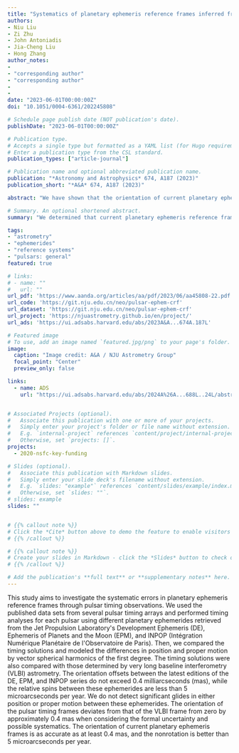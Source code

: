 ```yaml
---
title: "Systematics of planetary ephemeris reference frames inferred from pulsar timing astrometry"
authors:
- Niu Liu
- Zi Zhu
- John Antoniadis
- Jia-Cheng Liu
- Hong Zhang
author_notes:
- 
- "corresponding author"
- "corresponding author"
- 
- 
date: "2023-06-01T00:00:00Z"
doi: "10.1051/0004-6361/202245808"

# Schedule page publish date (NOT publication's date).
publishDate: "2023-06-01T00:00:00Z"

# Publication type.
# Accepts a single type but formatted as a YAML list (for Hugo requirements).
# Enter a publication type from the CSL standard.
publication_types: ["article-journal"]

# Publication name and optional abbreviated publication name.
publication: "*Astronomy and Astrophysics* 674, A187 (2023)"
publication_short: "*A&A* 674, A187 (2023)"

abstract: "We have shown that the orientation of current planetary ephemeris frames is as accurate as at least 0.4 mas, and the nonrotation is better than 5 microarcseconds per year."

# Summary. An optional shortened abstract.
summary: "We determined that current planetary ephemeris reference frames are aligned within 0.4 mas and non-rotating to better than 5 μas/yr."

tags:
- "astrometry" 
- "ephemerides" 
- "reference systems" 
- "pulsars: general"
featured: true

# links:
# - name: ""
#   url: ""
url_pdf: 'https://www.aanda.org/articles/aa/pdf/2023/06/aa45808-22.pdf'
url_code: 'https://git.nju.edu.cn/neo/pulsar-ephem-crf'
url_dataset: 'https://git.nju.edu.cn/neo/pulsar-ephem-crf'
url_project: 'https://njuastrometry.github.io/en/project/'
url_ads: 'https://ui.adsabs.harvard.edu/abs/2023A&A...674A.187L'

# Featured image
# To use, add an image named `featured.jpg/png` to your page's folder. 
image:
  caption: "Image credit: A&A / NJU Astrometry Group"
  focal_point: "Center"
  preview_only: false

links:
  - name: ADS
    url: "https://ui.adsabs.harvard.edu/abs/2024A%26A...688L..24L/abstract"


# Associated Projects (optional).
#   Associate this publication with one or more of your projects.
#   Simply enter your project's folder or file name without extension.
#   E.g. `internal-project` references `content/project/internal-project/index.md`.
#   Otherwise, set `projects: []`.
projects: 
  - 2020-nsfc-key-funding

# Slides (optional).
#   Associate this publication with Markdown slides.
#   Simply enter your slide deck's filename without extension.
#   E.g. `slides: "example"` references `content/slides/example/index.md`.
#   Otherwise, set `slides: ""`.
# slides: example
slides: ""


# {{% callout note %}}
# Click the *Cite* button above to demo the feature to enable visitors to import publication metadata into their reference management software.
# {{% /callout %}}

# {{% callout note %}}
# Create your slides in Markdown - click the *Slides* button to check out the example.
# {{% /callout %}}

# Add the publication's **full text** or **supplementary notes** here. You can use rich formatting such as including [code, math, and images](https://docs.hugoblox.com/content/writing-markdown-latex/).
---
```


This study aims to investigate the systematic errors in planetary ephemeris reference frames through pulsar timing observations. We used the published data sets from several pulsar timing arrays and performed timing analyses for each pulsar using different planetary ephemerides retrieved from the Jet Propulsion Laboratory's Development Ephemeris (DE), Ephemeris of Planets and the Moon (EPM), and INPOP (Intégration Numérique Planétaire de l'Observatoire de Paris). Then, we compared the timing solutions and modeled the differences in position and proper motion by vector spherical harmonics of the first degree. The timing solutions were also compared with those determined by very long baseline interferometry (VLBI) astrometry. The orientation offsets between the latest editions of the DE, EPM, and INPOP series do not exceed 0.4 milliarcseconds (mas), while the relative spins between these ephemerides are less than 5 microarcseconds per year. We do not detect significant glides in either position or proper motion between these ephemerides. The orientation of the pulsar timing frames deviates from that of the VLBI frame from zero by approximately 0.4 mas when considering the formal uncertainty and possible systematics. The orientation of current planetary ephemeris frames is as accurate as at least 0.4 mas, and the nonrotation is better than 5 microarcseconds per year.